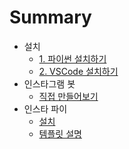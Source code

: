 # Summary

- 설치
  - [1. 파이썬 설치하기](Install.md)
  - [2. VSCode 설치하기](Install-VSCode.md)
- 인스타그램 봇
  - [직접 만들어보기](Insta-bot.md)
- 인스타 파이
  - [설치](./Instapy-install.md)
  - [템플릿 설명](Instapy-template.md)